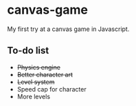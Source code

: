 # canvas-game
My first try at a canvas game in Javascript.
## To-do list
- ~~Physics engine~~
- ~~Better character art~~
- ~~Level system~~
- Speed cap for character
- More levels